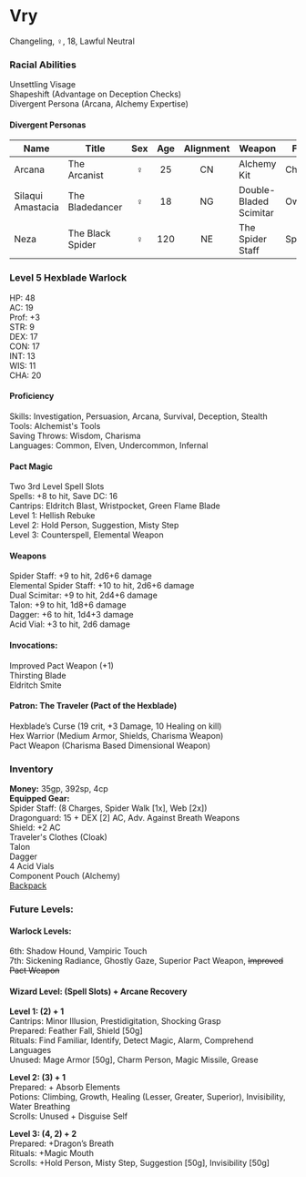 # Vry 
Changeling, ♀, 18, Lawful Neutral

### Racial Abilities
Unsettling Visage \
Shapeshift (Advantage on Deception Checks) \
Divergent Persona (Arcana, Alchemy Expertise) 
#### Divergent Personas

| Name              | Title             | Sex | Age | Alignment |         Weapon         | Familiar  |
| ----------------- | ----------------- |:---:|:---:|:---------:| ---------------------- | --------- |
| Arcana            | The Arcanist      |  ♀  | 25  |    CN     | Alchemy Kit            | Chameleon |
| Silaqui Amastacia | The Bladedancer   |  ♀  | 18  |    NG     | Double-Bladed Scimitar | Owl       |
| Neza              | The Black Spider  |  ♀  | 120 |    NE     | The Spider Staff       | Spider    |

### Level 5 Hexblade Warlock
HP: 48 \
AC: 19 \
Prof: +3 \
STR: 9 \
DEX: 17 \
CON: 17 \
INT: 13 \
WIS: 11 \
CHA: 20

#### Proficiency
Skills: Investigation, Persuasion, Arcana, Survival, Deception, Stealth \
Tools: Alchemist's Tools \
Saving Throws: Wisdom, Charisma \
Languages: Common, Elven, Undercommon, Infernal 

#### Pact Magic
Two 3rd Level Spell Slots \
Spells: +8 to hit, Save DC: 16 \
Cantrips: Eldritch Blast, Wristpocket, Green Flame Blade \
Level 1: Hellish Rebuke \
Level 2: Hold Person, Suggestion, Misty Step \
Level 3: Counterspell, Elemental Weapon 

#### Weapons 
Spider Staff: +9 to hit, 2d6+6 damage \
Elemental Spider Staff: +10 to hit, 2d6+6 damage \
Dual Scimitar: +9 to hit, 2d4+6 damage \
Talon: +9 to hit, 1d8+6 damage \
Dagger: +6 to hit, 1d4+3 damage \
Acid Vial: +3 to hit, 2d6 damage 

#### Invocations:
Improved Pact Weapon (+1) \
Thirsting Blade \
Eldritch Smite

#### Patron: The Traveler (Pact of the Hexblade) 
Hexblade’s Curse (19 crit, +3 Damage, 10 Healing on kill) \
Hex Warrior (Medium Armor, Shields, Charisma Weapon) \
Pact Weapon (Charisma Based Dimensional Weapon) 

### Inventory
**Money:** 35gp, 392sp, 4cp \
**Equipped Gear:** \
Spider Staff: (8 Charges, Spider Walk [1x], Web [2x]) \
Dragonguard: 15 + DEX [2] AC, Adv. Against Breath Weapons \
Shield: +2 AC \
Traveler's Clothes (Cloak) \
Talon \
Dagger \
4 Acid Vials \
Component Pouch (Alchemy) \
[Backpack](https://github.com/DestinyVolt/D-D/blob/master/Inventory.md)

### Future Levels: 
#### Warlock Levels:
6th: Shadow Hound, Vampiric Touch \
7th: Sickening Radiance, Ghostly Gaze, Superior Pact Weapon, ~~Improved Pact Weapon~~

#### Wizard Level: (Spell Slots) + Arcane Recovery
**Level 1: (2) + 1** \
Cantrips: Minor Illusion, Prestidigitation, Shocking Grasp \
Prepared: Feather Fall, Shield [50g] \
Rituals: Find Familiar, Identify, Detect Magic, Alarm, Comprehend Languages \
Unused: Mage Armor [50g], Charm Person, Magic Missile, Grease

**Level 2: (3) + 1** \
Prepared: + Absorb Elements \
Potions: Climbing, Growth, Healing (Lesser, Greater, Superior), Invisibility, Water Breathing \
Scrolls: Unused + Disguise Self

**Level 3: (4, 2) + 2** \
Prepared: +Dragon’s Breath \
Rituals: +Magic Mouth \
Scrolls: +Hold Person, Misty Step, Suggestion [50g], Invisibility [50g]





